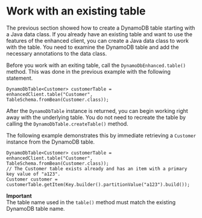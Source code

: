 # Work with an existing table<a name="ddb-en-client-gs-existingtable"></a>

The previous section showed how to create a DynamoDB table starting with a Java data class\. If you already have an existing table and want to use the features of the enhanced client, you can create a Java data class to work with the table\. You need to examine the DynamoDB table and add the necessary annotations to the data class\. 

Before you work with an exiting table, call the `DynamoDbEnhanced.table()` method\. This was done in the previous example with the following statement\.

```
DynamoDbTable<Customer> customerTable = enhancedClient.table("Customer", TableSchema.fromBean(Customer.class));
```

After the `DynamoDbTable` instance is returned, you can begin working right away with the underlying table\. You do not need to recreate the table by calling the `DynamoDbTable.createTable()` method\.

The following example demonstrates this by immediate retrieving a `Customer` instance from the DynamoDB table\.

```
DynamoDbTable<Customer> customerTable = enhancedClient.table("Customer", TableSchema.fromBean(Customer.class));
// The Customer table exists already and has an item with a primary key value of "a123".
Customer customer = customerTable.getItem(Key.builder().partitionValue("a123").build());
```

**Important**  
The table name used in the `table()` method must match the existing DynamoDB table name\.